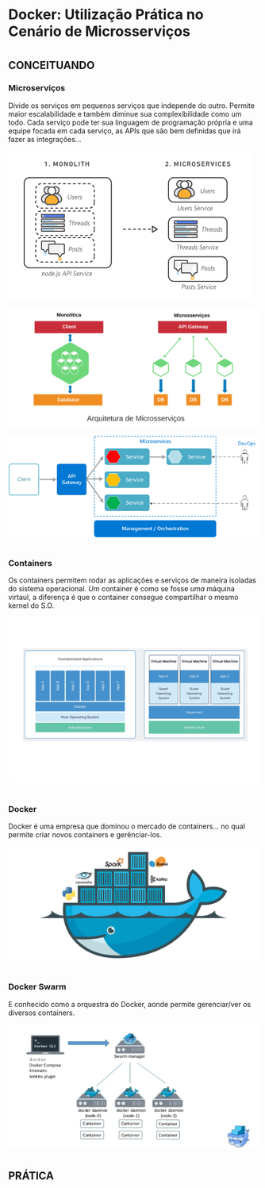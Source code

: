 # Docker: Utilização Prática no Cenário de Microsserviços
#

## ****CONCEITUANDO****

### **Microserviços**
Divide os serviços em pequenos serviços que independe do outro. Permite maior escalabilidade e também diminue sua complexibilidade como um todo. Cada serviço pode ter sua linguagem de programação própria e uma equipe focada em cada serviço, as APIs que são bem definidas que irá fazer as integrações...

![from AWS](./img/microservice1.png)

![from medium.com](./img/microservice2.png)

![from docs.microsoft](./img/microservice3.png)
#
### **Containers**
Os containers permitem rodar as aplicações e serviços de maneira isoladas do sistema operacional. *Um* container é como se fosse *uma* máquina virtaul, a diferença é que o container consegue compartilhar o mesmo kernel do S.O.

![from internet](./img/container1.png)
#
### **Docker**
Docker é uma empresa que dominou o mercado de containers... no qual permite criar novos containers e gerênciar-los.

![from internet](./img/docker1.jpg)
#
### **Docker Swarm**
E conhecido como a orquestra do Docker, aonde permite gerenciar/ver os diversos containers.

![from internet](./img/swarm.png)
#
#
## **PRÁTICA**
